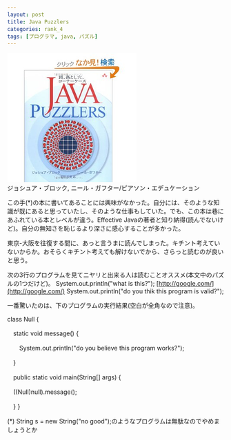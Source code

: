 ```yaml
---
layout: post
title: Java Puzzlers
categories: rank_4
tags: [プログラマ, java, パズル]
---
```



<div class="book"><div class="book_image"><a href="http://www.amazon.co.jp/dp/4894716895"><img src="/images/java_puzzlers.jpg"></a></div><div class="book_info">ジョシュア・ブロック, ニール・ガフター/ピアソン・エデュケーション</div><div class="clear"></div></div>

この手(*)の本に書いてあることには興味がなかった。自分には、そのような知識が既にあると思っていたし、そのような仕事もしていた。でも、この本は巷にあふれている本とレベルが違う。Effective Javaの著者と知り納得(読んでないけど)。自分の無知さを恥じるより深さに感心することが多かった。

東京-大阪を往復する間に、あっと言うまに読んでしまった。キチント考えていないからか。おそらくキチント考えても解けないでから、さらっと読むのが良いと思う。

次の3行のプログラムを見てニヤリと出来る人は読むことオススメ(本文中のパズルの1つだけど)。
System.out.println("what is this?");
 [http://google.com/](http://google.com/)
 System.out.println("do you thik this program is valid?");

一番驚いたのは、下のプログラムの実行結果(空白が全角なので注意)。

class Null {

　static void message() {

　　System.out.println("do you believe this program works?");

 　}

　public static void main(String[] args) {

 　((Null)null).message();

　}
}

(*) String s = new String("no good");のようなプログラムは無駄なのでやめましょうとか
